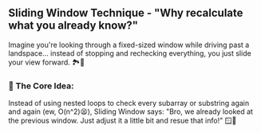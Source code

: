 ## Sliding Window Technique - "Why recalculate what you already know?"
Imagine you're looking through a fixed-sized window while driving past a landspace... instead of stopping and rechecking everything, you just slide your view forward. 🏞️🚗

### 🧠 The Core Idea:
Instead of using nested loops to check every subarray or substring again and again (ew, O(n^2)😫),
Sliding Window says:
    "Bro, we already looked at the previous window. Just adjust it a little bit and resue that info!" 🪟🧠